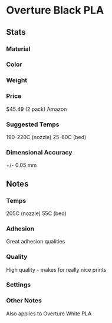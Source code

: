# Overture Black PLA

## Stats

### Material

### Color

### Weight

### Price
$45.49 (2 pack)
Amazon

### Suggested Temps
190-220C (nozzle)
25-60C (bed)

### Dimensional Accuracy
+/- 0.05 mm

## Notes

### Temps
205C (nozzle)
55C (bed)

### Adhesion
Great adhesion qualities

### Quality
High quality - makes for really nice prints


### Settings

### Other Notes
Also applies to Overture White PLA